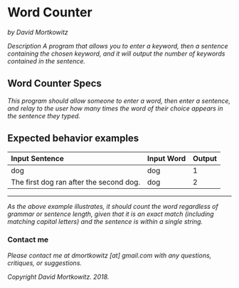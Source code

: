 # Word Counter
_by David Mortkowitz_

*Description*
_A program that allows you to enter a keyword, then a sentence containing the chosen keyword, and it will output the number of keywords contained in the sentence._

## Word Counter Specs
_This program should allow someone to enter a word, then enter a sentence, and relay to the user how many times the word of their choice appears in the sentence they typed._

## Expected behavior examples

| Input Sentence                          | Input Word | Output |
| :-------------------------------------- | :--------- | :----- |
| dog                                     | dog        | 1      |
| The first dog ran after the second dog. | dog        | 2      |
---

_As the above example illustrates, it should count the word regardless of grammar or sentence length, given that it is an exact match (including matching capital letters) and the sentence is within a single string._

### Contact me

_Please contact me at dmortkowitz [at] gmail.com with any questions, critiques, or suggestions._

*Copyright* _David Mortkowitz. 2018._